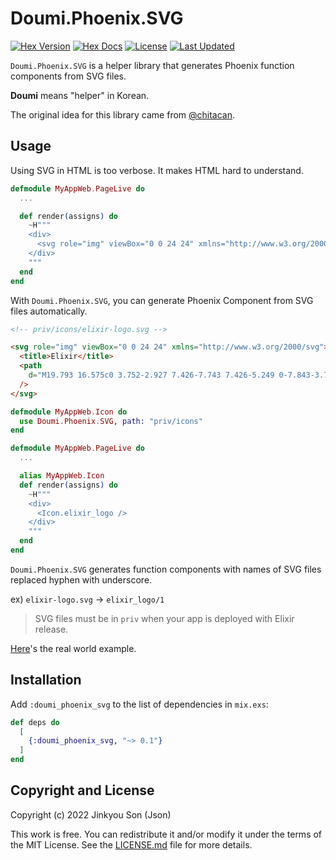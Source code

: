# Doumi.Phoenix.SVG

[![Hex Version](https://img.shields.io/hexpm/v/doumi_phoenix_svg.svg)](https://hex.pm/packages/doumi_phoenix_svg)
[![Hex Docs](https://img.shields.io/badge/hex-docs-lightgreen.svg)](https://hexdocs.pm/doumi_phoenix_svg/)
[![License](https://img.shields.io/hexpm/l/doumi_phoenix_svg.svg)](https://github.com/nallwhy/doumi_phoenix_svg/blob/master/LICENSE.md)
[![Last Updated](https://img.shields.io/github/last-commit/nallwhy/doumi_phoenix_svg.svg)](https://github.com/nallwhy/doumi_phoenix_svg/commits/main)

<!-- MDOC !-->

`Doumi.Phoenix.SVG` is a helper library that generates Phoenix function components from SVG files.

**Doumi** means "helper" in Korean.

The original idea for this library came from [@chitacan](https://github.com/chitacan).

## Usage

Using SVG in HTML is too verbose. It makes HTML hard to understand.

```elixir
defmodule MyAppWeb.PageLive do
  ...

  def render(assigns) do
    ~H"""
    <div>
      <svg role="img" viewBox="0 0 24 24" xmlns="http://www.w3.org/2000/svg"><title>Elixir</title><path d="M19.793 16.575c0 3.752-2.927 7.426-7.743 7.426-5.249 0-7.843-3.71-7.843-8.29 0-5.21 3.892-12.952 8-15.647a.397.397 0 0 1 .61.371 9.716 9.716 0 0 0 1.694 6.518c.522.795 1.092 1.478 1.763 2.352.94 1.227 1.637 1.906 2.644 3.842l.015.028a7.107 7.107 0 0 1 .86 3.4z"/></svg>
    </div>
    """
  end
end
```

With `Doumi.Phoenix.SVG`, you can generate Phoenix Component from SVG files automatically.

```html
<!-- priv/icons/elixir-logo.svg -->

<svg role="img" viewBox="0 0 24 24" xmlns="http://www.w3.org/2000/svg">
  <title>Elixir</title>
  <path
    d="M19.793 16.575c0 3.752-2.927 7.426-7.743 7.426-5.249 0-7.843-3.71-7.843-8.29 0-5.21 3.892-12.952 8-15.647a.397.397 0 0 1 .61.371 9.716 9.716 0 0 0 1.694 6.518c.522.795 1.092 1.478 1.763 2.352.94 1.227 1.637 1.906 2.644 3.842l.015.028a7.107 7.107 0 0 1 .86 3.4z"
  />
</svg>
```

```elixir
defmodule MyAppWeb.Icon do
  use Doumi.Phoenix.SVG, path: "priv/icons"
end

defmodule MyAppWeb.PageLive do
  ...

  alias MyAppWeb.Icon
  def render(assigns) do
    ~H"""
    <div>
      <Icon.elixir_logo />
    </div>
    """
  end
end
```

`Doumi.Phoenix.SVG` generates function components with names of SVG files replaced hyphen with underscore.

ex) `elixir-logo.svg` -> `elixir_logo/1`

> SVG files must be in `priv` when your app is deployed with Elixir release.

[Here](https://github.com/nallwhy/json_corp/commit/80fd9d40104d811de26d6abc5adc20a9911d241d)'s the real world example.

## Installation

Add `:doumi_phoenix_svg` to the list of dependencies in `mix.exs`:

```elixir
def deps do
  [
    {:doumi_phoenix_svg, "~> 0.1"}
  ]
end
```

<!-- MDOC !-->

## Copyright and License

Copyright (c) 2022 Jinkyou Son (Json)

This work is free. You can redistribute it and/or modify it under the
terms of the MIT License. See the [LICENSE.md](./LICENSE.md) file for more details.
